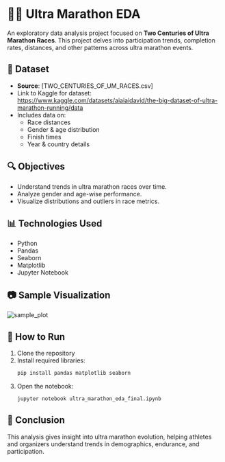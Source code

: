 # 🏃‍♂️ Ultra Marathon EDA

An exploratory data analysis project focused on **Two Centuries of Ultra Marathon Races**. This project delves into participation trends, completion rates, distances, and other patterns across ultra marathon events.

## 📁 Dataset
- **Source**: [TWO_CENTURIES_OF_UM_RACES.csv]
- Link to Kaggle for dataset: https://www.kaggle.com/datasets/aiaiaidavid/the-big-dataset-of-ultra-marathon-running/data
- Includes data on:
  - Race distances
  - Gender & age distribution
  - Finish times
  - Year & country details

## 🔍 Objectives
- Understand trends in ultra marathon races over time.
- Analyze gender and age-wise performance.
- Visualize distributions and outliers in race metrics.

## 📊 Technologies Used
- Python
- Pandas
- Seaborn
- Matplotlib
- Jupyter Notebook

## 📷 Sample Visualization

![sample_plot](https://github.com/user-attachments/assets/0ce1f404-9e80-4a82-a1c2-e50d7f0099f3)

## 🚀 How to Run
1. Clone the repository
2. Install required libraries:
   ```bash
   pip install pandas matplotlib seaborn
3. Open the notebook:
   ```bash
   jupyter notebook ultra_marathon_eda_final.ipynb

## 📌 Conclusion
This analysis gives insight into ultra marathon evolution, helping athletes and organizers understand trends in demographics, endurance, and participation.
